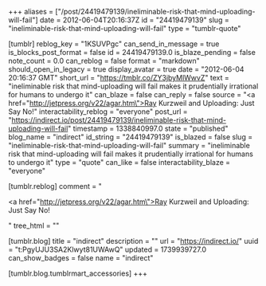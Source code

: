 +++
aliases = ["/post/24419479139/ineliminable-risk-that-mind-uploading-will-fail"]
date = 2012-06-04T20:16:37Z
id = "24419479139"
slug = "ineliminable-risk-that-mind-uploading-will-fail"
type = "tumblr-quote"

[tumblr]
reblog_key = "1KSUVPgc"
can_send_in_message = true
is_blocks_post_format = false
id = 24419479139.0
is_blaze_pending = false
note_count = 0.0
can_reblog = false
format = "markdown"
should_open_in_legacy = true
display_avatar = true
date = "2012-06-04 20:16:37 GMT"
short_url = "https://tmblr.co/ZY3jbyMlWwvZ"
text = "ineliminable risk that mind-uploading will fail makes it prudentially irrational for humans to undergo it"
can_blaze = false
can_reply = false
source = "<a href=\"http://jetpress.org/v22/agar.htm\">Ray Kurzweil and Uploading: Just Say No!</a>"
interactability_reblog = "everyone"
post_url = "https://indirect.io/post/24419479139/ineliminable-risk-that-mind-uploading-will-fail"
timestamp = 1338840997.0
state = "published"
blog_name = "indirect"
id_string = "24419479139"
is_blazed = false
slug = "ineliminable-risk-that-mind-uploading-will-fail"
summary = "ineliminable risk that mind-uploading will fail makes it prudentially irrational for humans to undergo it"
type = "quote"
can_like = false
interactability_blaze = "everyone"

[tumblr.reblog]
comment = "<p><a href=\"http://jetpress.org/v22/agar.htm\">Ray Kurzweil and Uploading: Just Say No!</a></p>"
tree_html = ""

[tumblr.blog]
title = "indirect"
description = ""
url = "https://indirect.io/"
uuid = "t:PgyUJU3SA2Klwyt81UWAwQ"
updated = 1739939727.0
can_show_badges = false
name = "indirect"

[tumblr.blog.tumblrmart_accessories]
+++
